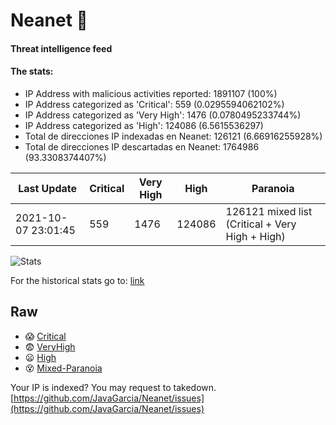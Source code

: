 # Neanet :hocho:
#### Threat intelligence feed
#### The stats:

- IP Address with malicious activities reported: 1891107 (100%)
- IP Address categorized as 'Critical':  559 (0.0295594062102%)
- IP Address categorized as 'Very High':  1476 (0.0780495233744%)
- IP Address categorized as 'High':  124086 (6.5615536297)
- Total de direcciones IP indexadas en Neanet:  126121 (6.66916255928%)
- Total de direcciones IP descartadas en Neanet:  1764986 (93.3308374407%)

| Last Update | Critical | Very High | High | Paranoia |
| --- | --- | --- | --- | --- |
| 2021-10-07 23:01:45 | 559 | 1476 | 124086 | 126121 mixed list (Critical + Very High + High)|

![Stats](https://docs.google.com/spreadsheets/d/e/2PACX-1vSnaNMIXVabIpDJjufMlzH7poXnshF3mgd8Is1g9ytUEzVsP5my4Trn8f-xkoLLQ38xpL3HtmUexLo6/pubchart?oid=501124687&format=image)

For the historical stats go to: [link](/stats.csv)
## Raw
- :scream: [Critical](https://raw.githubusercontent.com/JavaGarcia/Neanet/master/blacklists/neanet_critical.txt)
- :fearful: [VeryHigh](https://raw.githubusercontent.com/JavaGarcia/Neanet/master/blacklists/neanet_veryHigh.txtt)
- :frowning: [High](https://raw.githubusercontent.com/JavaGarcia/Neanet/master/blacklists/neanet_high.txt)
- :dizzy_face: [Mixed-Paranoia](https://raw.githubusercontent.com/JavaGarcia/Neanet/master/blacklists/neanet_all.txt)


Your IP is indexed? You may request to takedown. [https://github.com/JavaGarcia/Neanet/issues](https://github.com/JavaGarcia/Neanet/issues)




















































































































































































































































































































































































































































































































































































































































































































































































































































































































































































































































































































































































































































































































































































































































































































































































































































































































































































































































































































































































































































































































































































































































































































































































































































































































































































































































































































































































































































































































































































































































































































































































































































































































































































































































































































































































































































































































































































































































































































































































































































































































































































































































































































































































































































































































































































































































































































































































































































































































































































































































































































































































































































































































































































































































































































































































































































































































































































































































































































































































































































































































































































































































































































































































































































































































































































































































































































































































































































































































































































































































































































































































































































































































































































































































































































































































































































































































































































































































































































































































































































































































































































































































































































































































































































































































































































































































































































































































































































































































































































































































































































































































































































































































































































































































































































